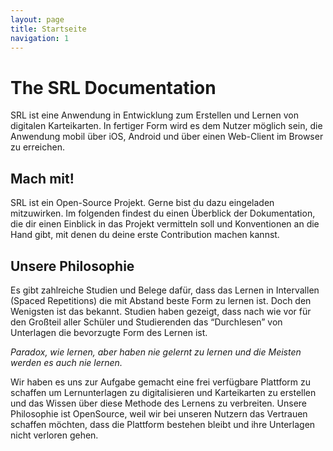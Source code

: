 ```yaml
---
layout: page
title: Startseite
navigation: 1
---
```


# The SRL Documentation

SRL ist eine Anwendung in Entwicklung zum Erstellen und Lernen von digitalen Karteikarten. In fertiger Form wird es dem Nutzer möglich sein, die Anwendung mobil über iOS, Android und über einen Web-Client im Browser zu erreichen.

## Mach mit!
SRL ist ein Open-Source Projekt. Gerne bist du dazu eingeladen mitzuwirken. Im folgenden findest du einen Überblick der Dokumentation, die dir einen Einblick in das Projekt vermitteln soll und Konventionen an die Hand gibt, mit denen du deine erste Contribution machen kannst.

## Unsere Philosophie
Es gibt zahlreiche Studien und Belege dafür, dass das Lernen in Intervallen (Spaced Repetitions) die mit Abstand beste Form zu lernen ist. Doch den Wenigsten ist das bekannt. Studien haben gezeigt, dass nach wie vor für den Großteil aller Schüler und Studierenden das “Durchlesen” von Unterlagen die bevorzugte Form des Lernen ist.

*Paradox, wie lernen, aber haben nie gelernt zu lernen und die Meisten werden es auch nie lernen.*

Wir haben es uns zur Aufgabe gemacht eine frei verfügbare Plattform zu schaffen um Lernunterlagen zu digitalisieren und Karteikarten zu erstellen und das Wissen über diese Methode des Lernens zu verbreiten.
Unsere Philosophie ist OpenSource, weil wir bei unseren Nutzern das Vertrauen schaffen möchten, dass die Plattform bestehen bleibt und ihre Unterlagen nicht verloren gehen.